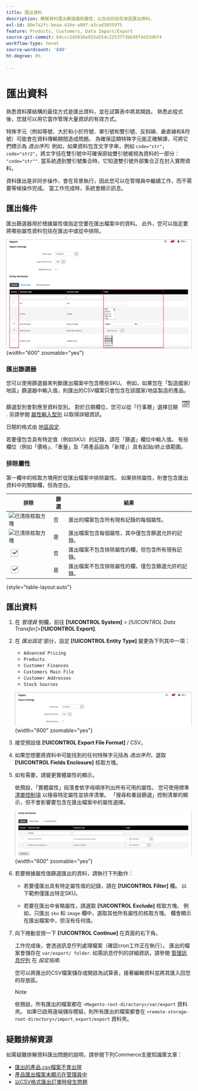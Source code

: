 ```yaml
---
title: 匯出資料
description: 瞭解資料匯出篩選器和屬性，以及如何從存放區匯出資料。
exl-id: 80e7a2fc-beaa-416e-a00f-a3cad5055975
feature: Products, Customers, Data Import/Export
source-git-commit: 64ccc2d5016e915a554c2253773bb50f4d33d6f4
workflow-type: tm+mt
source-wordcount: '840'
ht-degree: 0%

---
```


# 匯出資料

熟悉資料庫結構的最佳方式是匯出資料，並在試算表中將其開啟。 熟悉此程式後，您就可以用它當作管理大量資訊的有效方式。

特殊字元（例如等號、大於和小於符號、單引號和雙引號、反斜線、垂直線和&amp;符號）可能會在資料傳輸期間造成問題。 為確保這類特殊字元能正確解譯，可將它們標示為 _逸出序列_. 例如，如果資料包含文字字串，例如 `code="str"`， `code="str2"`，將文字括在雙引號中可確保原始雙引號被視為資料的一部分： `"code="str""`. 當系統遇到雙引號集合時，它知道雙引號外部集合正在封入實際資料。

資料匯出是非同步操作，會在背景執行，因此您可以在管理員中繼續工作，而不需要等候操作完成。 當工作完成時，系統會顯示訊息。

## 匯出條件

匯出篩選器用於根據屬性值指定您要在匯出檔案中的資料。 此外，您可以指定要將哪些屬性資料包括在匯出中或從中排除。

![資料匯出條件](./assets/data-export-entity-attributes-exclude.png){width="600" zoomable="yes"}

### 匯出篩選器

您可以使用篩選器來判斷匯出檔案中包含哪些SKU。 例如，如果您在「製造國家/地區」篩選器中輸入值，則匯出的CSV檔案只會包含在該國家/地區製造的產品。

篩選型別會對應至資料型別。 對於日期欄位，您可以從「行事曆」選擇日期 ![行事曆圖示](../assets/icon-calendar.png). 另請參閱 [屬性輸入型別](../catalog/attributes-input-types.md) 以取得詳細資訊。

日期的格式由 [地區設定](../getting-started/store-details.md#locale-options).

若要僅包含具有特定值（例如SKU）的記錄，請在「篩選」欄位中輸入值。 有些欄位（例如「價格」、「重量」及「將產品設為「新增」）具有起始/終止值範圍。

### 排除屬性

第一欄中的核取方塊用於從匯出檔案中排除屬性。 如果排除屬性，則會包含匯出資料中的關聯欄，但為空白。

| 排除 | 篩選 | 結果 |
|--- |--- |--- |
| ![已清除核取方塊](../assets/checkbox-clear.png) | 否 | 匯出的檔案包含所有現有記錄的每個屬性。 |
| ![已清除核取方塊](../assets/checkbox-clear.png) | 是 | 匯出檔案包含每個屬性，其中僅包含篩選允許的記錄。 |
| ![選取的核取方塊](../assets/checkbox-selected.png) | 否 | 匯出檔案不包含排除屬性的欄，但包含所有現有記錄。 |
| ![選取的核取方塊](../assets/checkbox-selected.png) | 是 | 匯出檔案不包含排除屬性的欄，僅包含篩選允許的記錄。 |

{style="table-layout:auto"}

## 匯出資料

1. 在 _管理員_ 側欄，前往 **[!UICONTROL System]** > _[!UICONTROL Data Transfer]_>**[!UICONTROL Export]**.

1. 在 _匯出設定_ 部分，設定 **[!UICONTROL Entity Type]** 變更為下列其中一項：

   - `Advanced Pricing`
   - `Products`
   - `Customer Finances`
   - `Customers Main File`
   - `Customer Addresses`
   - `Stock Sources`

   ![資料匯出設定](./assets/data-export-settings.png){width="600" zoomable="yes"}

1. 接受預設值 **[!UICONTROL Export File Format]** / CSV。

1. 如果您想要將資料中可能找到的任何特殊字元括為 _逸出序列_，選取 **[!UICONTROL Fields Enclosure]** 核取方塊。

1. 如有需要，請變更實體屬性的顯示。

   依預設，「實體屬性」段落會依字母順序列出所有可用的屬性。 您可使用標準 [清單控制項](../getting-started/admin-grid-controls.md) 以搜尋特定屬性並排序清單。 「搜尋和重設篩選」控制清單的顯示，但不會影響要包含在匯出檔案中的屬性選擇。

   ![資料匯出篩選的實體屬性](./assets/data-export-filter-entity-attributes.png){width="600" zoomable="yes"}

1. 若要根據屬性值篩選匯出的資料，請執行下列動作：

   - 若要僅匯出具有特定屬性值的記錄，請在 **[!UICONTROL Filter]** 欄。 以下範例僅匯出特定SKU。

   - 若要在匯出中省略屬性，請選取 **[!UICONTROL Exclude]** 核取方塊。 例如，只匯出 `sku` 和 `image` 欄中，選取其他所有屬性的核取方塊。 欄會顯示在匯出檔案中，但沒有任何值。

1. 向下捲動並按一下 **[!UICONTROL Continue]** 在頁面的右下角。

   工作完成後，會透過訊息佇列處理檔案（確認cron工作正在執行）。 匯出的檔案會儲存在 `var/export/ folder`. 如需訊息佇列的詳細資訊，請參閱 [管理訊息佇列](https://experienceleague.adobe.com/docs/commerce-operations/configuration-guide/message-queues/manage-message-queues.html) 在 _設定指南_.

   您可以將匯出的CSV檔案儲存或開啟為試算表，接著編輯資料並將其匯入回您的存放區。

   >[!NOTE]
   >
   >依預設，所有匯出的檔案都在 `<Magento-root-directory>/var/export` 資料夾。 如果已啟用遠端儲存模組，則所有匯出的檔案都會在 `<remote-storage-root-directory>/import_export/export` 資料夾。

## 疑難排解資源

如需疑難排解資料匯出問題的說明，請參閱下列Commerce支援知識庫文章：

- [匯出的產品.csv檔案不會出現](https://experienceleague.adobe.com/docs/commerce-knowledge-base/kb/troubleshooting/miscellaneous/exported-products-.csv-file-does-not-appear.html)
- [產品匯出檔案未顯示在管理員中](https://experienceleague.adobe.com/docs/commerce-knowledge-base/kb/support-tools/patches/v1-0-9/mdva-31168-magento-patch-product-export-file-does-not-show-in-admin.html)
- [以CSV格式匯出訂單時發生問題](https://experienceleague.adobe.com/docs/commerce-knowledge-base/kb/support-tools/patches/v1-0-8/mdva-31242-magento-patch-issue-in-exporting-orders-in-csv-format.html)
